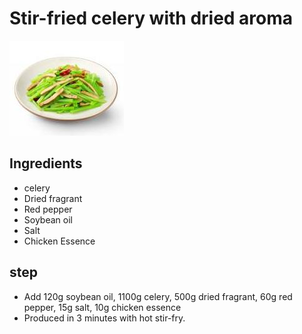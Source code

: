 # Stir-fried celery with dried aroma

![芹菜炒香干](/images/芹菜炒香干.jpg)

## Ingredients

- celery
- Dried fragrant
- Red pepper
- Soybean oil
- Salt
- Chicken Essence

## step

- Add 120g soybean oil, 1100g celery, 500g dried fragrant, 60g red pepper, 15g salt, 10g chicken essence
- Produced in 3 minutes with hot stir-fry.
